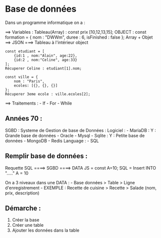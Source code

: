 # Base de données
Dans un programme informatique on a :

==> Variables :
            Tableau(Array) : const prix [10,12,13,15];
            OBJECT : const formation = {
                nom : "DWWm",
                duree : 6,
                isFinished : false
            };
    Array + Objet ==> JSON  ===> Tableau à l'intérieur object
    
    const etudiant = [
        {id:1 , nom:"Alain", age:22},
        {id:2 , nom:"Celine", age:33}
    ];
    Récuperer Celine : etudiant[1].nom;

    const ville = {
        nom : "Paris",
        ecoles: [{}, {}, {}]
    };
    Récuperer 3eme ecole : ville.ecoles[2];


==> Traitements :
            - If
            - For
            - While


## Années 70 :
SGBD : Systeme de Gestion de base de Données : Logiciel :
                                                - MariaDB : Y : Grande base de données
                                                - Oracle
                                                - Mysql
                                                - Sqlite : Y : Petite base de données
                                                - MongoDB
                                                - Redis
    Language :
            - SQL


## Remplir base de données :
Requette SQL ====> SGBD ====> DATA
JS = const A=10;
SQL = Insert INTO "....." A = 10

On a 3 niveaux dans une DATA :
                        - Base données > Table > Ligne d'enregistrement
                        - EXEMPLE : Recette de cuisine > Recette > Salade (nom, prix, description)


## Démarche :
1. Créer la base
2. Créer une table
3. Ajouter les données dans la table